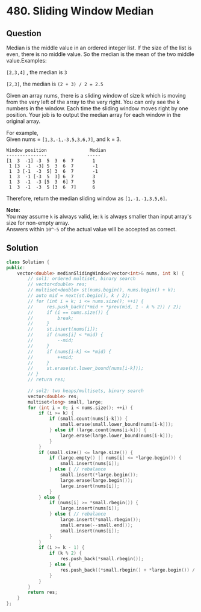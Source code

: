 # 480. Sliding Window Median

## Question

Median is the middle value in an ordered integer list. If the size of the list is even, there is no middle value. So the median is the mean of the two middle value.Examples:

`[2,3,4]` , the median is `3`

`[2,3]`, the median is `(2 + 3) / 2 = 2.5`

Given an array nums, there is a sliding window of size k which is moving from the very left of the array to the very right. You can only see the k numbers in the window. Each time the sliding window moves right by one position. Your job is to output the median array for each window in the original array.

For example,  
Given nums = `[1,3,-1,-3,5,3,6,7]`, and k = 3.

```text
Window position                Median
---------------               -----
[1  3  -1] -3  5  3  6  7       1
 1 [3  -1  -3] 5  3  6  7       -1
 1  3 [-1  -3  5] 3  6  7       -1
 1  3  -1 [-3  5  3] 6  7       3
 1  3  -1  -3 [5  3  6] 7       5
 1  3  -1  -3  5 [3  6  7]      6
```

Therefore, return the median sliding window as `[1,-1,-1,3,5,6]`.

**Note:**  
You may assume `k` is always valid, ie: `k` is always smaller than input array's size for non-empty array.  
Answers within `10^-5` of the actual value will be accepted as correct.

## Solution

```cpp
class Solution {
public:
    vector<double> medianSlidingWindow(vector<int>& nums, int k) {
        // sol1: ordered multiset, binary search
        // vector<double> res;
        // multiset<double> st(nums.begin(), nums.begin() + k);
        // auto mid = next(st.begin(), k / 2);
        // for (int i = k; i <= nums.size(); ++i) {
        //     res.push_back((*mid + *prev(mid, 1 - k % 2)) / 2);
        //     if (i == nums.size()) {
        //         break;
        //     }
        //     st.insert(nums[i]);
        //     if (nums[i] < *mid) {
        //         --mid;
        //     }
        //     if (nums[i-k] <= *mid) {
        //         ++mid;
        //     }
        //     st.erase(st.lower_bound(nums[i-k]));
        // }
        // return res;
        
        // sol2: two heaps/multisets, binary search
        vector<double> res;
        multiset<long> small, large;
        for (int i = 0; i < nums.size(); ++i) {
            if (i >= k) {
                if (small.count(nums[i-k])) {
                    small.erase(small.lower_bound(nums[i-k]));
                } else if (large.count(nums[i-k])) {
                    large.erase(large.lower_bound(nums[i-k]));
                }
            }
            if (small.size() <= large.size()) {
                if (large.empty() || nums[i] <= *large.begin()) {
                    small.insert(nums[i]);
                } else { // rebalance
                    small.insert(*large.begin());
                    large.erase(large.begin());
                    large.insert(nums[i]);
                }
            } else {
                if (nums[i] >= *small.rbegin()) {
                    large.insert(nums[i]);
                } else { // rebalance
                    large.insert(*small.rbegin());
                    small.erase(--small.end());
                    small.insert(nums[i]);
                }
            }
            if (i >= k - 1) {
                if (k % 2) {
                    res.push_back(*small.rbegin());
                } else {
                    res.push_back((*small.rbegin() + *large.begin()) / 2.0);
                }
            }
        }
        return res;
    }
};
```

